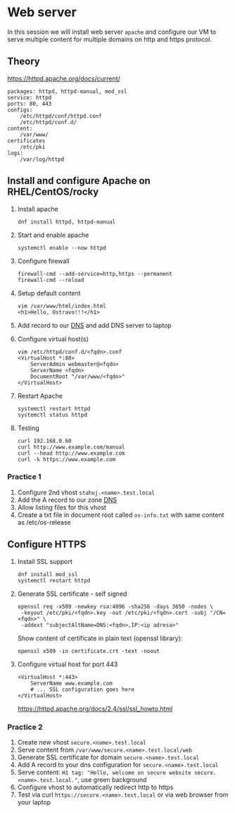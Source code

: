 # Web server

In this session we will install web server `apache` and configure our VM to serve multiple content for multiple domains on http and https protocol.

## Theory

https://httpd.apache.org/docs/current/

```
packages: httpd, httpd-manual, mod_ssl
service: httpd
ports: 80, 443
configs:
    /etc/httpd/conf/httpd.conf
    /etc/httpd/conf.d/
content:
    /var/www/
certificates
    /etc/pki
logs:
    /var/log/httpd
```

## Install and configure Apache on RHEL/CentOS/rocky

1. Install apache
      
       dnf install httpd, httpd-manual

2. Start and enable apache

       systemctl enable --now httpd

3. Configure firewall

       firewall-cmd --add-service=http,https --permanent
       firewall-cmd --reload

4. Setup default content
        
       vim /var/www/html/index.html
       <h1>Hello, Ostravo!!!</h1>

5. Add record to our [DNS](dns.md) and add DNS server to laptop

5. Configure virtual host(s)

       vim /etc/httpd/conf.d/<fqdn>.conf
       <VirtualHost *:80>
           ServerAdmin webmaster@<fqdn>
           ServerName <fqdn>
           DocumentRoot "/var/www/<fqdn>"
       </VirtualHost>

7. Restart Apache

       systemctl restart httpd
       systemctl status httpd

8. Testing

       curl 192.168.0.60
       curl http://www.example.com/manual
       curl --head http://www.example.com
       curl -k https://www.example.com


### Practice 1

1. Configure 2nd vhost `stahuj.<name>.test.local`
2. Add the A record to our zone [DNS](dns.md)
3. Allow listing files for this vhost
4. Create a txt file in document root called `os-info.txt` with same content as /etc/os-release

## Configure HTTPS 
1. Install SSL support

       dnf install mod_ssl
       systemctl restart httpd

2. Generate SSL certificate - self signed

       openssl req -x509 -newkey rsa:4096 -sha256 -days 3650 -nodes \
        -keyout /etc/pki/<fqdn>.key -out /etc/pki/<fqdn>.cert -subj "/CN=<fqdn>" \
        -addext "subjectAltName=DNS:<fqdn>,IP:<ip adresa>"

    Show content of certificate in plain text (openssl library):
       
       openssl x509 -in certificate.crt -text -noout

3. Configure virtual host for port 443

       <VirtualHost *:443>
           ServerName www.example.com
           # ... SSL configuration goes here
       </VirtualHost>
    https://httpd.apache.org/docs/2.4/ssl/ssl_howto.html

### Practice 2

1. Create new vhost `secure.<name>.test.local`
2. Serve content from `/var/www/secure.<name>.test.local/web`
3. Generate SSL certificate for domain `secure.<name>.test.local`
4. Add A record to your dns configuration for `secure.<name>.test.local`
5. Serve content: `H1 tag: "Hello, welcome on secure website secure.<name>.test.local."`, use green background
6. Configure vhost to automatically redirect http to https
7. Test via curl `https://secure.<name>.test.local` or via web browser from your laptop
